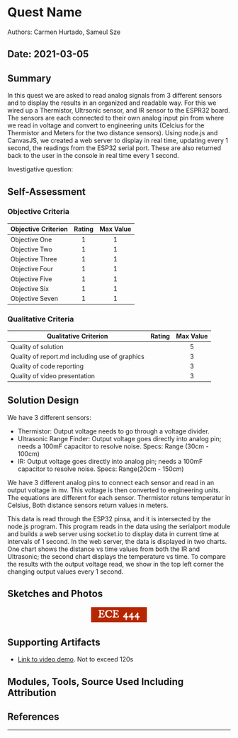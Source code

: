 # Quest Name
Authors: Carmen Hurtado, Sameul Sze

Date: 2021-03-05
-----

## Summary
In this quest we are asked to read analog signals from 3 different sensors and to display the results in an organized and readable way. For this we wired up a Thermistor, Ultrsonic sensor, and IR sensor to the ESPR32 board. The sensors are each connected to their own analog input pin from where we read in voltage and convert to engineering units (Celcius for the Thermistor and Meters for the two distance sensors). Using node.js and CanvasJS, we created a web server to display in real time, updating every 1 second, the readings from the ESP32 serial port. These are also returned back to the user in the console in real time every 1 second. 

Investigative question: 

## Self-Assessment

### Objective Criteria

| Objective Criterion | Rating | Max Value  | 
|---------------------------------------------|:-----------:|:---------:|
| Objective One | 1 |  1     | 
| Objective Two | 1 |  1     | 
| Objective Three | 1|  1     | 
| Objective Four | 1 |  1     | 
| Objective Five | 1 |  1     | 
| Objective Six | 1 |  1     | 
| Objective Seven | 1 |  1     | 


### Qualitative Criteria

| Qualitative Criterion | Rating | Max Value  | 
|---------------------------------------------|:-----------:|:---------:|
| Quality of solution |  |  5     | 
| Quality of report.md including use of graphics |  |  3     | 
| Quality of code reporting |  |  3     | 
| Quality of video presentation |  |  3     | 


## Solution Design
We have 3 different sensors:
- Thermistor: Output voltage needs to go through a voltage divider.
- Ultrasonic Range Finder: Output voltage goes directly into analog pin; needs a 100mF capacitor to resolve noise. Specs: Range (30cm - 100cm)
- IR: Output voltage goes directly into analog pin; needs a 100mF capacitor to resolve noise. Specs: Range(20cm - 150cm)

We have 3 different analog pins to connect each sensor and read in an output voltage in mv. This voltage is then converted to engineering units. The equations are different for each sensor. Thermistor retuns temperatur in Celsius, Both distance sensors return values in meters.

This data is read through the ESP32 pinsa, and it is intersected by the node.js program. This program reads in the data using the serialport module and builds a web server using socket.io to display data in current time at intervals of 1 second. In the web server, the data is displayed in two charts. One chart shows the distance vs time values from both the IR and Ultrasonic; the second chart displays the temperature vs time. To compare the results with the output voltage read, we show in the top left corner the changing output values every 1 second. 

## Sketches and Photos
<center><img src="./images/ece444.png" width="25%" /></center>  
<center> </center>


## Supporting Artifacts
- [Link to video demo](). Not to exceed 120s


## Modules, Tools, Source Used Including Attribution

## References

-----

